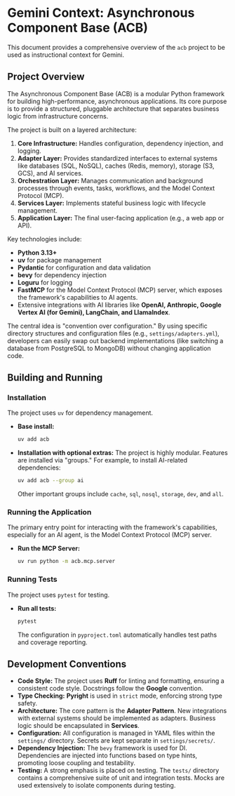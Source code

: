 # Gemini Context: Asynchronous Component Base (ACB)

This document provides a comprehensive overview of the `acb` project to be used as instructional context for Gemini.

## Project Overview

The Asynchronous Component Base (ACB) is a modular Python framework for building high-performance, asynchronous applications. Its core purpose is to provide a structured, pluggable architecture that separates business logic from infrastructure concerns.

The project is built on a layered architecture:

1. **Core Infrastructure:** Handles configuration, dependency injection, and logging.
1. **Adapter Layer:** Provides standardized interfaces to external systems like databases (SQL, NoSQL), caches (Redis, memory), storage (S3, GCS), and AI services.
1. **Orchestration Layer:** Manages communication and background processes through events, tasks, workflows, and the Model Context Protocol (MCP).
1. **Services Layer:** Implements stateful business logic with lifecycle management.
1. **Application Layer:** The final user-facing application (e.g., a web app or API).

Key technologies include:

- **Python 3.13+**
- **uv** for package management
- **Pydantic** for configuration and data validation
- **bevy** for dependency injection
- **Loguru** for logging
- **FastMCP** for the Model Context Protocol (MCP) server, which exposes the framework's capabilities to AI agents.
- Extensive integrations with AI libraries like **OpenAI, Anthropic, Google Vertex AI (for Gemini), LangChain, and LlamaIndex**.

The central idea is "convention over configuration." By using specific directory structures and configuration files (e.g., `settings/adapters.yml`), developers can easily swap out backend implementations (like switching a database from PostgreSQL to MongoDB) without changing application code.

## Building and Running

### Installation

The project uses `uv` for dependency management.

- **Base install:**
  ```bash
  uv add acb
  ```
- **Installation with optional extras:**
  The project is highly modular. Features are installed via "groups." For example, to install AI-related dependencies:
  ```bash
  uv add acb --group ai
  ```
  Other important groups include `cache`, `sql`, `nosql`, `storage`, `dev`, and `all`.

### Running the Application

The primary entry point for interacting with the framework's capabilities, especially for an AI agent, is the Model Context Protocol (MCP) server.

- **Run the MCP Server:**
  ```bash
  uv run python -m acb.mcp.server
  ```

### Running Tests

The project uses `pytest` for testing.

- **Run all tests:**
  ```bash
  pytest
  ```
  The configuration in `pyproject.toml` automatically handles test paths and coverage reporting.

## Development Conventions

- **Code Style:** The project uses **Ruff** for linting and formatting, ensuring a consistent code style. Docstrings follow the **Google** convention.
- **Type Checking:** **Pyright** is used in `strict` mode, enforcing strong type safety.
- **Architecture:** The core pattern is the **Adapter Pattern**. New integrations with external systems should be implemented as adapters. Business logic should be encapsulated in **Services**.
- **Configuration:** All configuration is managed in YAML files within the `settings/` directory. Secrets are kept separate in `settings/secrets/`.
- **Dependency Injection:** The `bevy` framework is used for DI. Dependencies are injected into functions based on type hints, promoting loose coupling and testability.
- **Testing:** A strong emphasis is placed on testing. The `tests/` directory contains a comprehensive suite of unit and integration tests. Mocks are used extensively to isolate components during testing.
